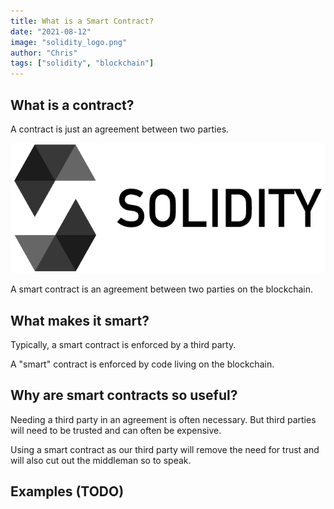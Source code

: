 ```yaml
---
title: What is a Smart Contract?
date: "2021-08-12"
image: "solidity_logo.png"
author: "Chris"
tags: ["solidity", "blockchain"]
---
```


## What is a contract?

A contract is just an agreement between two parties.

![asdf](/content/Blockchain/solidity_logo.png) 

A smart contract is an agreement between two parties on the blockchain.

## What makes it smart?

Typically, a smart contract is enforced by a third party. 

A "smart" contract is enforced by code living on the blockchain.

## Why are smart contracts so useful?

Needing a third party in an agreement is often necessary. But third parties will need to be trusted and can often be expensive.

Using a smart contract as our third party will remove the need for trust and will also cut out the middleman so to speak.

## Examples (TODO)




